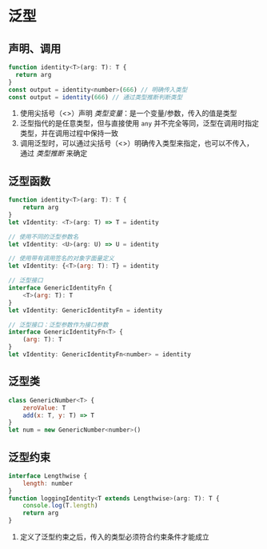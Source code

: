 # 泛型

## 声明、调用
```js
function identity<T>(arg: T): T {
  return arg
}
const output = identity<number>(666) // 明确传入类型
const output = identity(666) // 通过类型推断判断类型
```
1. 使用尖括号（<>）声明 *类型变量*：是一个变量/参数，传入的值是类型
2. 泛型指代的是任意类型，但与直接使用 `any` 并不完全等同，泛型在调用时指定类型，并在调用过程中保持一致
3. 调用泛型时，可以通过尖括号（<>）明确传入类型来指定，也可以不传入，通过 *类型推断* 来确定


## 泛型函数
```js
function identity<T>(arg: T): T {
    return arg
}
let vIdentity: <T>(arg: T) => T = identity

// 使用不同的泛型参数名
let vIdentity: <U>(arg: U) => U = identity

// 使用带有调用签名的对象字面量定义
let vIdentity: {<T>(arg: T): T} = identity

// 泛型接口
interface GenericIdentityFn {
    <T>(arg: T): T
}
let vIdentity: GenericIdentityFn = identity

// 泛型接口：泛型参数作为接口参数
interface GenericIdentityFn<T> {
    (arg: T): T
}
let vIdentity: GenericIdentityFn<number> = identity
```

## 泛型类
```js
class GenericNumber<T> {
    zeroValue: T
    add(x: T, y: T) => T
}
let num = new GenericNumber<number>()
```

## 泛型约束
```js
interface Lengthwise {
    length: number
}
function loggingIdentity<T extends Lengthwise>(arg: T): T {
    console.log(T.length)
    return arg
}
```
1. 定义了泛型约束之后，传入的类型必须符合约束条件才能成立
